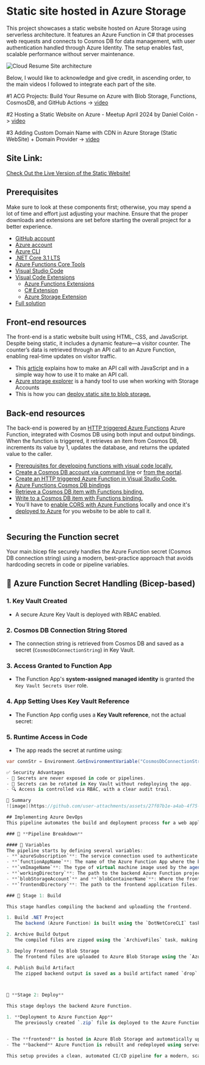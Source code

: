 # Static site hosted in Azure Storage

This project showcases a static website hosted on Azure Storage using serverless architecture. It features an Azure Function in C# that processes web requests and connects to Cosmos DB for data management, with user authentication handled through Azure Identity. The setup enables fast, scalable performance without server maintenance. 

![Cloud Resume Site architecture](https://github.com/user-attachments/assets/fc7b1e6e-0fd2-4cf5-84d2-35425d1094b5)

Below, I would like to acknowledge and give credit, in ascending order, to the main videos I followed to integrate each part of the site.

#1 ACG Projects: Build Your Resume on Azure with Blob Storage, Functions, CosmosDB, and GitHub Actions -> [video](https://youtu.be/ieYrBWmkfno) 

#2 Hosting a Static Website on Azure - Meetup April 2024 by Daniel Colón -> [video](https://www.youtube.com/watch?v=S921NkFFriM)

#3 Adding Custom Domain Name with CDN in Azure Storage (Static WebSite) + Domain Provider -> [video](https://www.youtube.com/watch?v=bVsmwv89vGE)

## Site Link:
[Check Out the Live Version of the Static Website!](https://www.routetothecloud.com/)

## Prerequisites
Make sure to look at these components first; otherwise, you may spend a lot of time and effort just adjusting your machine. Ensure that the proper downloads and extensions are set before starting the overall project for a better experience.

- [GitHub account](https://github.com/join)
- [Azure account](https://azure.microsoft.com/en-us/free)
- [Azure CLI](https://docs.microsoft.com/en-us/cli/azure/install-azure-cli)
- [.NET Core 3.1 LTS](https://dotnet.microsoft.com/download/dotnet/3.1)
- [Azure Functions Core Tools](https://docs.microsoft.com/en-us/azure/azure-functions/functions-run-local?tabs=macos%2Ccsharp%2Cbash#install-the-azure-functions-core-tools)
- [Visual Studio Code](https://code.visualstudio.com)
- [Visual Code Extensions](https://code.visualstudio.com/docs/introvideos/extend)
  - [Azure Functions Extensions](https://marketplace.visualstudio.com/items?itemName=ms-azuretools.vscode-azurefunctions)
  - [C# Extension](https://marketplace.visualstudio.com/items?itemName=ms-dotnettools.csharp)
  - [Azure Storage Extension](https://marketplace.visualstudio.com/items?itemName=ms-azuretools.vscode-azurestorage)
- [Full solution](https://github.com/ACloudGuru-Resources/acg-project-azure-resume)

## Front-end resources
The front-end is a static website built using HTML, CSS, and JavaScript. Despite being static, it includes a dynamic feature—a visitor counter. The counter’s data is retrieved through an API call to an Azure Function, enabling real-time updates on visitor traffic.

- This [article](https://www.digitalocean.com/community/tutorials/how-to-use-the-javascript-fetch-api-to-get-data) explains how to make an API call with JavaScript and in a simple way how to use it to make an API call.
- [Azure storage explorer](https://azure.microsoft.com/en-us/features/storage-explorer/) is a handy tool to use when working with Storage Accounts
- This is how you can [deploy static site to blob storage.](https://docs.microsoft.com/en-us/azure/storage/blobs/storage-blob-static-website-host)
  
## Back-end resources

The back-end is powered by an [HTTP triggered Azure Functions](https://docs.microsoft.com/en-us/azure/azure-functions/functions-bindings-http-webhook-trigger?tabs=csharp) Azure Function, integrated with Cosmos DB using both input and output bindings. When the function is triggered, it retrieves an item from Cosmos DB, increments its value by 1, updates the database, and returns the updated value to the caller.

- [Prerequisites for developing functions with visual code locally.](https://docs.microsoft.com/en-us/azure/azure-functions/create-first-function-vs-code-csharp)
- [Create a Cosmos DB account via command line](https://azure.microsoft.com/en-us/resources/templates/101-cosmosdb-free/) or [from the portal](https://docs.microsoft.com/en-us/azure/cosmos-db/create-cosmosdb-resources-portal).
- [Create an HTTP triggered Azure Function in Visual Studio Code.](https://docs.microsoft.com/en-us/azure/azure-functions/functions-develop-vs-code?tabs=csharp)
- [Azure Functions Cosmos DB bindings](https://docs.microsoft.com/en-us/azure/azure-functions/functions-bindings-cosmosdb-v2)
- [Retrieve a Cosmos DB item with Functions binding.](https://docs.microsoft.com/en-us/azure/azure-functions/functions-bindings-cosmosdb-v2-input?tabs=csharp)
- [Write to a Cosmos DB item with Functions binding.](https://docs.microsoft.com/en-us/azure/azure-functions/functions-bindings-cosmosdb-v2-output?tabs=csharp)
- You'll have to [enable CORS with Azure Functions](https://github.com/Azure/azure-functions-host/issues/1012) locally and once it's [deployed to Azure](https://docs.microsoft.com/en-us/azure/azure-functions/functions-how-to-use-azure-function-app-settings?tabs=portal#cors) for you website to be able to call it.
- 

## Securing the Function secret
Your main.bicep file securely handles the Azure Function secret (Cosmos DB connection string) using a modern, best-practice approach that avoids hardcoding secrets in code or pipeline variables.

## 🔐 Azure Function Secret Handling (Bicep-based)

### 1. Key Vault Created
- A secure Azure Key Vault is deployed with RBAC enabled.

### 2. Cosmos DB Connection String Stored
- The connection string is retrieved from Cosmos DB and saved as a secret (`CosmosDbConnectionString`) in Key Vault.

### 3. Access Granted to Function App
- The Function App's **system-assigned managed identity** is granted the `Key Vault Secrets User` role.

### 4. App Setting Uses Key Vault Reference
- The Function App config uses a **Key Vault reference**, not the actual secret:


### 5. Runtime Access in Code
- The app reads the secret at runtime using:
```csharp
var connStr = Environment.GetEnvironmentVariable("CosmosDbConnectionString");

✅ Security Advantages
- 🔐 Secrets are never exposed in code or pipelines.
- 🔄 Secrets can be rotated in Key Vault without redeploying the app.
- 🔍 Access is controlled via RBAC, with a clear audit trail.

📌 Summary
![image](https://github.com/user-attachments/assets/27f07b1e-a4ab-4f75-93ab-f000f10f930f)

## Implementing Azure DevOps
This pipeline automates the build and deployment process for a web application consisting of two main parts: a backend Azure Function (written in .NET) and a static frontend hosted in Azure Blob Storage. The pipeline runs when changes are pushed to the `master` branch.

### 🔹 **Pipeline Breakdown**

#### 🔸 Variables
The pipeline starts by defining several variables:
- **`azureSubscription`**: The service connection used to authenticate and deploy resources in Azure.
- **`functionAppName`**: The name of the Azure Function App where the backend will be deployed.
- **`vmImageName`**: The type of virtual machine image used by the agent (in this case, `windows-latest`).
- **`workingDirectory`**: The path to the backend Azure Function project.
- **`blobStorageAccount`** and **`blobContainerName`**: Where the frontend static files will be uploaded.
- **`frontendDirectory`**: The path to the frontend application files.

### 🔹 Stage 1: Build

This stage handles compiling the backend and uploading the frontend.

1. Build .NET Project  
   The backend (Azure Function) is built using the `DotNetCoreCLI` task. The compiled output is saved in a `publish_output` directory.

2. Archive Build Output  
   The compiled files are zipped using the `ArchiveFiles` task, making them ready for deployment.

3. Deploy Frontend to Blob Storage  
   The frontend files are uploaded to Azure Blob Storage using the `AzureCLI` task, which runs a PowerShell script with the `az storage blob upload-batch` command.

4. Publish Build Artifact  
   The zipped backend output is saved as a build artifact named `drop` so it can be used in the next stage.



🔹 **Stage 2: Deploy**

This stage deploys the backend Azure Function.

1. **Deployment to Azure Function App**  
   The previously created `.zip` file is deployed to the Azure Function App (`fn6ic`) using the `AzureFunctionApp` task. The deployment only proceeds if the build stage succeeds.


- The **frontend** is hosted in Azure Blob Storage and automatically updated with each commit.
- The **backend** Azure Function is rebuilt and redeployed using serverless deployment via zip package.

This setup provides a clean, automated CI/CD pipeline for a modern, scalable Azure-hosted web application.


